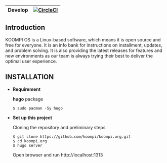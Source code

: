 | Develop | [![CircleCI](https://circleci.com/gh/koompi/koompi.org.svg?style=svg)](https://circleci.com/gh/koompi/koompi.org)  |
|---------|-----------------------------------------------------------------------------------------------------------------------------|
## **Introduction**
KOOMPI OS is a Linux-based software, which means it is open source and free for everyone. It is an info bank for instructions on installment, updates, and problem solving. It is also providing the latest releases for features and new environments as our team is always trying their best to deliver the optimal user experience. 

## **INSTALLATION**

* **Requirement**

    **hugo** package

    ```
    $ sudo pacman -Sy hugo
    ```

* **Set up this project**

    Cloning the repository and preliminary steps

    ```
    $ git clone https://github.com/koompi/koompi.org.git
    $ cd koompi.org
    $ hugo server
    ```

    Open browser and run http://localhost:1313
